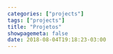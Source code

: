 ```yaml
---
categories: ["projects"]
tags: ["projects"]
title: "Projetos"
showpagemeta: false
date: 2018-08-04T19:18:23-03:00
---
```


